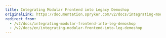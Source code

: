 ```yaml
---
title: Integrating Modular Frontend into Legacy Demoshop
originalLink: https://documentation.spryker.com/v2/docs/integrating-modular-frontend-into-leg-demoshop
redirect_from:
  - /v2/docs/integrating-modular-frontend-into-leg-demoshop
  - /v2/docs/en/integrating-modular-frontend-into-leg-demoshop
---
```



